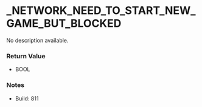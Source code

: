 # _NETWORK_NEED_TO_START_NEW_GAME_BUT_BLOCKED

No description available.

### Return Value
* BOOL

### Notes
* Build: 811

